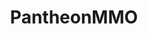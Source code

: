 ---
title: PantheonMMO
crosslinks:
- MMORPG
- pantheonrotf
- iamverysmart
- The_Donald
- pantheon_game
- AlienwareAlpha
- modhelp
- SparxxUI
---